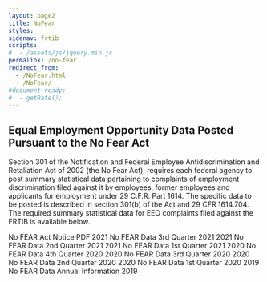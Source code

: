 ```yaml
---
layout: page2
title: NoFear
styles:
sidenav: frtib
scripts:
#  - /assets/js/jquery.min.js
permalink: /no-fear
redirect_from:
  - /NoFear.html
  - /NoFear/
#document-ready:
#  - getRate();
---
```


## Equal Employment Opportunity Data Posted Pursuant to the No Fear Act
Section 301 of the Notification and Federal Employee Antidiscrimination and Retaliation Act of 2002 (the No Fear Act), requires each federal agency to post summary statistical data pertaining to complaints of employment discrimination filed against it by employees, former employees and applicants for employment under 29 C.F.R. Part 1614. The specific data to be posted is described in section 301(b) of the Act and 29 CFR 1614.704. The required summary statistical data for EEO complaints filed against the FRTIB is available below.



No FEAR Act Notice PDF
2021 No FEAR Data 3rd Quarter 2021
2021 No FEAR Data 2nd Quarter 2021
2021 No FEAR Data 1st Quarter 2021
2020 No FEAR Data 4th Quarter 2020
2020 No FEAR Data 3rd Quarter 2020
2020 No FEAR Data 2nd Quarter 2020
2020 No FEAR Data 1st Quarter 2020
2019 No FEAR Data Annual Information 2019

<!-- CONTENT END -->
